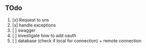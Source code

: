 ## TOdo
1. [x] Request to sns
2. [x] handle exceptions
3. [ ] swagger 
4. [ ] investigate how to add oauth
5. [ ] database (check if local for connection) + remote connection 